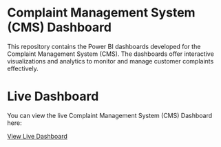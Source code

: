 # Complaint Management System (CMS) Dashboard
This repository contains the Power BI dashboards developed for the Complaint Management System (CMS). The dashboards offer interactive visualizations and analytics to monitor and manage customer complaints effectively.

# Live Dashboard

You can view the live Complaint Management System (CMS) Dashboard here:

[View Live Dashboard]([https://app.powerbi.com/groups/yourworkspace-id/reports/yourreport-id](https://app.powerbi.com/reportEmbed?reportId=466a53f2-e8a1-462a-ac66-77edb6cae89e&autoAuth=true&ctid=28bcace8-4ce7-4949-868f-170f67122379))


